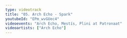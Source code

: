 ```yaml
---
type: videotrack
title: "05. Arch Echo - Spark"
youtubeId: "EPm_wvGUec4"
videoevents: "Arch Echo, Mestís, Plini at Patronaat"
videoartists: ["Arch Echo"]
---
```

